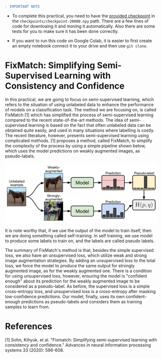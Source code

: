 ```diff
- IMPORTANT NOTE
```
* To complete this practical, you need to have the [provided checkpoint](https://drive.google.com/file/d/1gWFupJVSsLrL_OI3wmfTGm__H7MH2H_c/view?usp=sharing) in the `checkpoints/checkpoint-20000.npy` path. There are a few lines of code for downloaing it and moving it automatically. Also there are some tests for you to make sure it has been done correctly.

* If you want to run this code on Google Colab, it is easier to first create an empty notebook connect it to your drive and then use `git clone`.


# FixMatch: Simplifying Semi-Supervised Learning with Consistency and Confidence
In this practical, we are going to focus on semi-supervised learning, which refers to the situation of using unlabeled data to enhance the performance of models on a classification task. The method we are focusing on, is called FixMatch [1] which has simplified the process of semi-supervised learning compared to the recent state-of-the-art methods.
The idea of semi-supervised learning is based on the fact that often unlabeled data can be obtained quite easily, and used in many situations where labelling is costly. The recent literature, however, presents semi-supervised learning using complicated methods. [1] proposes a method, called FixMatch, to simplify the complexity of the process by using a simple pipeline shown below, which uses the model predictions on weakly augmented images, as pseudo-labels.

<img src="images/fixmatch_pipeline.png" alt="image: fixmatch pipeline" width="600"/>

It is note worthy that, if we use the output of the model to train itself, then we are doing something called self-training. In self training, we use model to produce some labels to train on, and the labels are called pseudo labels.

The summary of FixMatch's method is that, besides the simple supervised loss, we also have an unsupervised loss, which utilize weak and strong image augmentation strategies. By adding an unsupervised loss to the total loss, we force the model to produce the same output for strongly augmented image, as for the weakly augmented one. There is a condition for using unsupervised loss, however, ensuring the model is "confident enough" about its prediction for the weakly augmented image to be considered as a pseudo-label.
As before, the supervised loss is a simple cross-entropy loss, and unsupervised loss is a cross-entropy after masking low-confidence predictions.
Our model, finally, uses its own confident-enough predictions as pseudo-labels and considers them as training samples to learn from. 

# References
[1] Sohn, Kihyuk, et al. "Fixmatch: Simplifying semi-supervised learning with consistency and confidence." Advances in neural information processing systems 33 (2020): 596-608.
